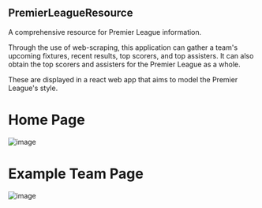 ## PremierLeagueResource

A comprehensive resource for Premier League information.

Through the use of web-scraping, this application can gather a team's upcoming fixtures, recent results, top scorers, and top assisters. It can also obtain the top scorers and assisters for the Premier League as a whole.

These are displayed in a react web app that aims to model the Premier League's style.

# Home Page
![image](https://github.com/TageZ/PremierLeagueResource/assets/112013681/03c232f2-ef66-468b-b7a6-3f239d523772)



# Example Team Page
![image](https://github.com/TageZ/PremierLeagueResource/assets/112013681/f6aa59c1-a036-4874-bb2c-74fcf505fedb)



